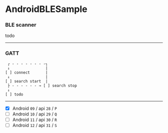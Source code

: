# AndroidBLESample

### BLE scanner

todo

---

### GATT

```
 ┌ - - - - - - - -┐
 ↓                |
[ ] connect       |
 ↓                |
[ ] search start  |
 ├ - - - - - - → [ ] search stop
 ↓
[ ] todo
```

---

- [x] Android `09` / api `28` / `P`
- [ ] Android `10` / api `29` / `Q`
- [ ] Android `11` / api `30` / `R`
- [ ] Android `12` / api `31` / `S`
